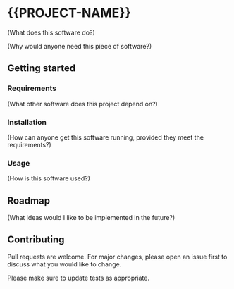 # {{PROJECT-NAME}}

(What does this software do?)

(Why would anyone need this piece of software?)

## Getting started

### Requirements

(What other software does this project depend on?)

### Installation

(How can anyone get this software running, provided they meet the requirements?)

### Usage

(How is this software used?)

## Roadmap

(What ideas would I like to be implemented in the future?)

## Contributing

Pull requests are welcome. For major changes, please open an issue first to
discuss what you would like to change.

Please make sure to update tests as appropriate.
